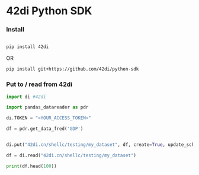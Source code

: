 # 42di Python SDK 

### Install

```bash

pip install 42di

```

OR

```bash
pip install git+https://github.com/42di/python-sdk
```

### Put to / read from 42di

```python
import di #42di

import pandas_datareader as pdr

di.TOKEN = "<YOUR_ACCESS_TOKEN>"

df = pdr.get_data_fred('GDP')


di.put("42di.cn/shellc/testing/my_dataset", df, create=True, update_schema=True)

df = di.read("42di.cn/shellc/testing/my_dataset")

print(df.head(100))
```